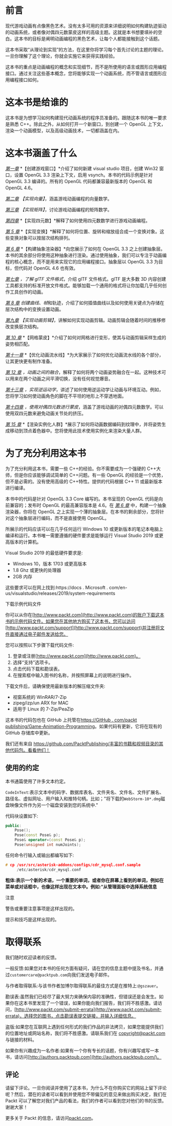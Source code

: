 # 前言

现代游戏动画有点像黑色艺术。没有太多可用的资源来详细说明如何构建轨迹驱动的动画系统，或者像对偶四元数蒙皮这样的高级主题。这就是本书想要填补的空白。这本书的目标是阐明动画编程的黑色艺术，让每个人都能接触到这个话题。

这本书采取“从理论到实现”的方法，在这里你将学习每个首先讨论的主题的理论。一旦你理解了这个理论，你就会实施它来获得实践经验。

这本书的重点是动画编程的概念和实现细节，而不是所使用的语言或图形应用编程接口。通过关注这些基本概念，您将能够实现一个动画系统，而不管语言或图形应用编程接口如何。

# 这本书是给谁的

这本书是为想学习如何构建现代动画系统的程序员准备的。跟随这本书的唯一要求是熟悉 C++。除此之外，从如何打开一个新窗口，到创建一个 OpenGL 上下文，渲染一个动画模型，以及高级动画技术，一切都涵盖在内。

# 这本书涵盖了什么

[*第一章*](01.html#_idTextAnchor013) *【创建游戏窗口】*介绍了如何新建 visual studio 项目，创建 Win32 窗口，设置 OpenGL 3.3 渲染上下文，启用 vsynch。本书的代码示例是针对 OpenGL 3.3 编译的。所有的 OpenGL 代码都兼容最新版本的 OpenGL 和 OpenGL 4.6。

[*第二章*](02.html#_idTextAnchor026) *【实现向量】*，涵盖游戏动画编程的向量数学。

[*第三章*](03.html#_idTextAnchor048) *【实现矩阵】*，讨论游戏动画编程的矩阵数学。

[*第四章*](04.html#_idTextAnchor069) *【实现四元数】*解释了如何使用四元数数学进行游戏动画编程。

[*第 5 章*](05.html#_idTextAnchor094) *【实现变换】*解释了如何将位置、旋转和缩放组合成一个变换对象。这些变换对象可以按层次结构排列。

[*第 6 章*](06.html#_idTextAnchor104) *【构建抽象渲染器】*向您展示了如何在 OpenGL 3.3 之上创建抽象层。本书的其余部分将使用这种抽象进行渲染。通过使用抽象，我们可以专注于动画编程的核心概念，而不是用来实现它的应用编程接口。抽象层以 OpenGL 3.3 为目标，但代码对 OpenGL 4.6 也有效。

[*第七章*](07.html#_idTextAnchor128) *，了解 glTF 文件格式*，介绍 glTF 文件格式。glTF 是大多数 3D 内容创建工具都支持的标准开放文件格式。能够加载一个通用的格式将让你加载几乎任何创作工具创作的动画。

[*第 8 章*](08.html#_idTextAnchor142) *创建曲线、帧*和轨迹，介绍了如何插值曲线以及如何使用关键点为存储在层次结构中的变换设置动画。

[*第九章*](09.html#_idTextAnchor155) *【实现动画剪辑】*，讲解如何实现动画剪辑。动画剪辑会随着时间的推移修改变换层次结构。

[*第 10 章*](10.html#_idTextAnchor167) *【网格蒙皮】*介绍了如何对网格进行变形，使其与动画剪辑采样生成的姿势相匹配。

[*第十一章*](11.html#_idTextAnchor185) *【优化动画流水线】*为大家展示了如何优化动画流水线的各个部分，让其更快更有制作准备。

[*第 12 章*](12.html#_idTextAnchor204) *，动画之间的融合*，解释了如何将两个动画姿势融合在一起。这种技术可以用来在两个动画之间平滑切换，没有任何视觉爆音。

[*第十三章*](13.html#_idTextAnchor217) *，实现逆运动学*，讲述了如何使用逆运动学让动画与环境互动。例如，您将学习如何使动画角色的脚在不平坦的地形上不穿透地面。

[*第十四章*](14.html#_idTextAnchor235) *，使用对偶四元数进行蒙皮*，涵盖了游戏动画的对偶四元数数学。可以使用双四元数来避免动画关节处的挤压。

[*第 15 章*](15.html#_idTextAnchor249) *【渲染实例化人群】*展示了如何将动画数据编码到纹理中，并将姿势生成移动到顶点着色器中。您将使用此技术使用实例化来渲染大量人群。

# 为了充分利用这本书

为了充分利用这本书，需要一些 C++的经验。你不需要成为一个强硬的 C++大师，但是你应该能够调试简单的 C++问题。有一些 OpenGL 的经验是一个优势，但不是必需的。没有使用高级的 C++特性。提供的代码根据 C++ 11 或最新版本进行编译。

本书中的代码是针对 OpenGL 3.3 Core 编写的。本书呈现的 OpenGL 代码是向前兼容的；发布时 OpenGL 的最高兼容版本是 4.6。在 [*第 6 章*](06.html#_idTextAnchor104) 中，构建一个抽象渲染器，你将在 OpenGL 之上实现一个薄的抽象层。在本书的剩余部分，您将针对这个抽象层进行编码，而不是直接使用 OpenGL。

所展示的代码应该可以在几乎任何运行 Windows 10 或更新版本的笔记本电脑上编译和运行。本书唯一需要遵循的硬件要求是能够运行 Visual Studio 2019 或更高版本的计算机。

Visual Studio 2019 的最低硬件要求是:

*   Windows 10，版本 1703 或更高版本
*   1.8 Ghz 或更快的处理器
*   2GB 内存

这些要求可以在网上找到:https://docs . Microsoft . com/en-us/visualstudio/releases/2019/system-requirements

下载示例代码文件

你可以从你在[http://www.packt.com](http://www.packt.com)的账户下载这本书的示例代码文件。如果您在其他地方购买了这本书，您可以访问[http://www.packt.com/support](http://www.packt.com/support)并注册将文件直接通过电子邮件发送给您。

您可以按照以下步骤下载代码文件:

1.  登录或注册[http://www.packt.com](http://www.packt.com)。
2.  选择“支持”选项卡。
3.  点击代码下载和勘误表。
4.  在搜索框中输入图书的名称，并按照屏幕上的说明进行操作。

下载文件后，请确保使用最新版本的解压缩文件夹:

*   视窗系统的 WinRAR/7-Zip
*   zipeg/izp/un ARX for MAC
*   适用于 Linux 的 7-Zip/PeaZip

这本书的代码包也在 GitHub 上托管在[https://GitHub . com/packt publishing/Game-Animation-Programming](https://github.com/PacktPublishing/Game-Animation-Programming)。如果代码有更新，它将在现有的 GitHub 存储库中更新。

我们还有来自 https://github.com/PacktPublishing/丰富的书籍和视频目录的其他代码包。看看他们！

## 使用的约定

本书通篇使用了许多文本约定。

`CodeInText`:表示文本中的码字、数据库表名、文件夹名、文件名、文件扩展名、路径名、虚拟网址、用户输入和推特句柄。比如；"将下载的`WebStorm-10*.dmg`磁盘映像文件作为另一个磁盘安装到您的系统中."

代码块设置如下:

```cpp
public:
    Pose();
    Pose(const Pose& p);
    Pose& operator=(const Pose& p);
    Pose(unsigned int numJoints);
```

任何命令行输入或输出都编写如下:

```cpp
# cp /usr/src/asterisk-addons/configs/cdr_mysql.conf.sample
     /etc/asterisk/cdr_mysql.conf
```

**粗体:**表示一个新的术语，一个重要的单词，或者你在屏幕上看到的单词，例如在菜单或对话框中，也像这样出现在文本中。例如:“从管理面板中选择**系统信息**

注意

警告或重要注意事项是这样出现的。

提示和技巧是这样出现的。

# 取得联系

我们随时欢迎读者的反馈。

一般反馈:如果您对本书的任何方面有疑问，请在您的信息主题中提及书名，并通过`customercare@packtpub.com`向我们发送电子邮件。

与作者取得联系:与该书作者加博尔取得联系的最佳方式是在推特上:`@gszauer`。

勘误表:虽然我们已经尽了最大努力来确保内容的准确性，但错误还是会发生。如果你在这本书里发现了一个错误，如果你能向我们报告，我们将不胜感激。请访问，[http://www.packt.com/submit-errata](http://www.packt.com/submit-errata)，选择您的图书，点击勘误表提交链接，并输入详细信息。

盗版:如果您在互联网上遇到任何形式的我们作品的非法拷贝，如果您能提供我们的位置地址或网站名称，我们将不胜感激。请联系我们在 copyright@packt.com 与链接的材料。

如果你有兴趣成为一名作者:如果有一个你有专长的话题，你有兴趣写或写一本书，请访问[http://authors.packtpub.com](http://authors.packtpub.com/)。

## 评论

请留下评论。一旦你阅读并使用了这本书，为什么不在你购买它的网站上留下评论呢？然后，潜在的读者可以看到并使用您不带偏见的意见来做出购买决定，我们在 Packt 可以了解您对我们产品的看法，我们的作者可以看到您对他们的书的反馈。谢谢大家！

更多关于 Packt 的信息，请访问[packt.com](https://www.packtpub.com/)。